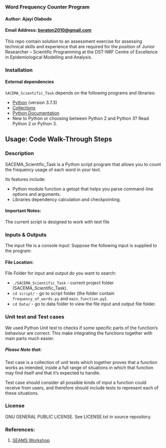 ### Word Frequency Counter Program
#### Author: Ajayi Olabode
#### Email Address: boraton2010@gmail.com

This repo contain solution to an assessment exercise for assessing technical skills and experience that are required for the position of Junior Researcher – Scientific Programming at the DST-NRF Centre of Excellence in Epidemiological Modelling and Analysis.


### Installation

#### External dependencies

`SACEMA_Scientific_Task` depends on the following programs and libraries:

* [Python](https://www.python.org/downloads/release/python-373/) (version 3.7.3) 
* [Collections](https://docs.python.org/2/library/collections.html)
* [Python Documentation](https://docs.python.org/2/contents.html) 
* New to Python or choosing between Python 2 and Python 3? Read Python 2 or Python 3.


##  Usage: Code Walk-Through Steps

### Description


SACEMA_Scientific_Task is a Python script program that allows you to count the frequency usage of each word in your text. 

Its features include:

* Python module function a getopt that helps you parse command-line options and arguments.
* Libraries dependency calculation and checkpointing.

#### Important Notes:

The current script is designed to work with text file


### Inputs & Outputs

The input file is a console input: Suppose the following input is supplied to the program:

#### File Location:

File Folder for input and output do you want to search:

* `./SACEMA_Scientific_Task` 			- current project folder (SACEMA_Scientific_Task).
* `cd script/` 					- go to script folder (the folder contain `frequency_of_words.py` and `main_function.py`).
* `cd Data/` 					- go to data folder to view the file input and output file folder.


### Unit test and Test cases



We used Python Unit test to checks if some specific parts of the function’s behaviour are correct. This make integrating the functions together with main parts much easier. 

##### Please Note that: 

Test case is a collection of unit tests which together proves that a function works as intended, inside a full range of situations in which that function may find itself and that it’s expected to handle. 

Test case should consider all possible kinds of input a function could receive from users, and therefore should include tests to represent each of these situations.


### License

GNU GENERAL PUBLIC LICENSE. See LICENSE.txt in source repository.



### References:

1. [SEAMS Workshop](https://seams-workshop.gitlab.io/practical/workspace/)




































